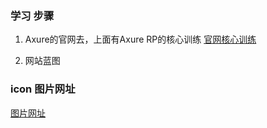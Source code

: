 ### 学习 步骤
1. Axure的官网去，上面有Axure RP的核心训练
[官网核心训练](https://docs.axure.com/axure-rp/reference/getting-started-video/)


2. 网站蓝图

### icon 图片网址
[图片网址](https://www.iconfont.cn/)

